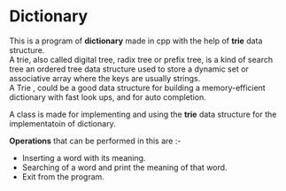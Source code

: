 # Dictionary

This is a program of **dictionary** made in cpp with the help of **trie** data structure.  
 A trie, also called digital tree, radix tree or prefix tree, is a kind of search tree an ordered tree data structure used to store a dynamic set or associative array where the keys are usually strings.   
 A Trie , could be a good data structure for building a memory-efficient dictionary with fast look ups, and for auto completion.

A class is made for implementing and using the **trie** data structure for the implementatoin of dictionary.

**Operations** that can be performed in this are :-  
  - Inserting a word with its meaning.
  - Searching of a word and print the meaning of that word.
  - Exit from the program.
  
  
